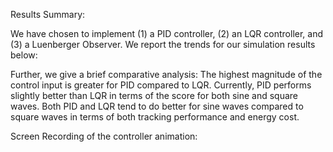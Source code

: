 Results Summary:

We have chosen to implement (1) a PID controller, (2) an LQR controller, and (3) a Luenberger Observer. 
We report the trends for our simulation results below:


Further, we give a brief comparative analysis:
The highest magnitude of the control input is greater for PID compared to LQR. 
Currently, PID performs slightly better than LQR in terms of the score for both sine and square waves. 
Both PID and LQR tend to do better for sine waves compared to square waves in terms of both tracking performance and energy cost. 

Screen Recording of the controller animation:
